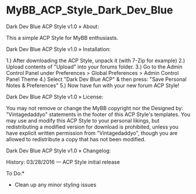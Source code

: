 # MyBB_ACP_Style_Dark_Dev_Blue

Dark Dev Blue ACP Style v1.0
» About:

This a simple ACP Style for MyBB enthusiasts.

Dark Dev Blue ACP Style v1.0
» Installation:

1.) After downloading the ACP Style, unpack it (with 7-Zip for example)
2.) Upload contents of "Upload" into your forums folder.
3.) Go to the Admin Control Panel under Preferences > Global Preferences > Admin Control Panel Theme
4.) Select "Dark Dev Blue ACP" & then press: "Save Personal Notes & Preferences"
5.) Now have fun with your new forum ACP Style!

Dark Dev Blue ACP Style v1.0
» License:

You may not remove or change the MyBB copyright nor the Designed by: "Vintagedaddyo" statements in the footer of this ACP Style's templates. You may use and modify this ACP Style to your personal likings, but redistributing a modified version for download is prohibited, unless you have explicit written permission from "Vintagedaddyo", though you are allowed to redistribute a copy that has not been modified.

Dark Dev Blue ACP Style v1.0
» Changelog:

History:
03/28/2016 — ACP Style initial release

To Do:*
* Clean up any minor styling issues
